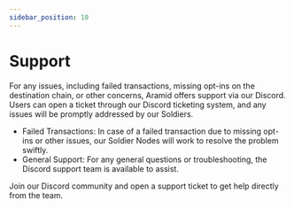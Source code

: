 ```yaml
---
sidebar_position: 10
---
```


# Support

For any issues, including failed transactions, missing opt-ins on the destination chain, or other concerns, Aramid offers support via our Discord. Users can open a ticket through our Discord ticketing system, and any issues will be promptly addressed by our Soldiers.

- Failed Transactions: In case of a failed transaction due to missing opt-ins or other issues, our Soldier Nodes will work to resolve the problem swiftly.
- General Support: For any general questions or troubleshooting, the Discord support team is available to assist.

Join our Discord community and open a support ticket to get help directly from the team.
